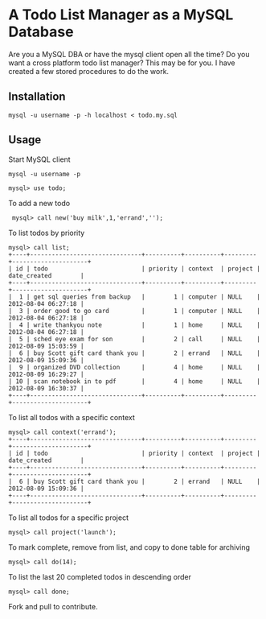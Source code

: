 A Todo List Manager as a MySQL Database
=======================================

Are you a MySQL DBA or have the mysql client open all the time? Do you want a cross 
platform todo list manager?  This may be for you. I have created a few 
stored procedures to do the work. 

Installation
------------

	mysql -u username -p -h localhost < todo.my.sql

Usage
-----

Start MySQL client

	mysql -u username -p
	
	mysql> use todo;

To add a new todo
	
	 mysql> call new('buy milk',1,'errand','');

To list todos by priority
	
	mysql> call list;
	+----+-------------------------------+----------+----------+---------+---------------------+
	| id | todo                          | priority | context  | project | date_created        |
	+----+-------------------------------+----------+----------+---------+---------------------+
	|  1 | get sql queries from backup   |        1 | computer | NULL    | 2012-08-04 06:27:18 |
	|  3 | order good to go card         |        1 | computer | NULL    | 2012-08-04 06:27:18 |
	|  4 | write thankyou note           |        1 | home     | NULL    | 2012-08-04 06:27:18 |
	|  5 | sched eye exam for son        |        2 | call     | NULL    | 2012-08-09 15:03:59 |
	|  6 | buy Scott gift card thank you |        2 | errand   | NULL    | 2012-08-09 15:09:36 |
	|  9 | organized DVD collection      |        4 | home     | NULL    | 2012-08-09 16:29:27 |
	| 10 | scan notebook in to pdf       |        4 | home     | NULL    | 2012-08-09 16:30:37 |
	+----+-------------------------------+----------+----------+---------+---------------------+
	
To list all todos with a specific context
	
	mysql> call context('errand');
	+----+-------------------------------+----------+----------+---------+---------------------+
	| id | todo                          | priority | context  | project | date_created        |
	+----+-------------------------------+----------+----------+---------+---------------------+
	|  6 | buy Scott gift card thank you |        2 | errand   | NULL    | 2012-08-09 15:09:36 |
	+----+-------------------------------+----------+----------+---------+---------------------+


To list all todos for a specific project
	
	mysql> call project('launch');
	
To mark complete, remove from list, and copy to done table for archiving	
	
	mysql> call do(14);

To list the last 20 completed todos in descending order

	mysql> call done;
	
Fork and pull to contribute. 



